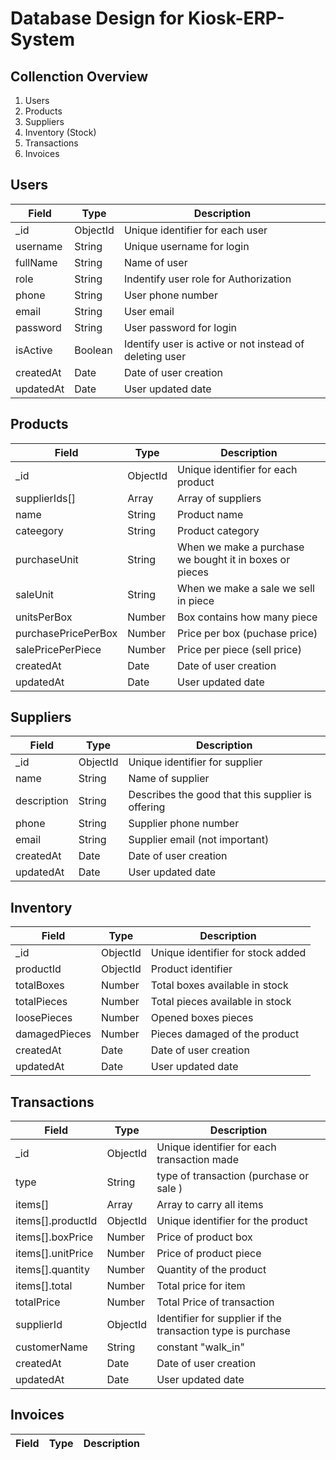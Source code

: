 # Database Design for Kiosk-ERP-System

## Collenction Overview

1. Users
2. Products
3. Suppliers
4. Inventory (Stock)
5. Transactions
6. Invoices

## Users

| Field | Type | Description |
|-------|------|-------------|
| _id | ObjectId | Unique identifier for each user |
| username | String | Unique username for login |
| fullName | String | Name of user |
| role | String | Indentify user role for Authorization |
| phone | String | User phone number |
| email | String | User email |
| password | String | User password for login |
| isActive | Boolean | Identify user is active or not instead of deleting user | 
| createdAt | Date | Date of user creation |
| updatedAt | Date | User updated date | 

## Products

| Field | Type | Description |
|-------|------|-------------|
| _id | ObjectId | Unique identifier for each product |
| supplierIds[] | Array | Array of suppliers |
| name | String | Product name |
| cateegory | String | Product category | 
| purchaseUnit | String | When we make a purchase we bought it in boxes or pieces |
| saleUnit | String | When we make a sale we sell in piece |
| unitsPerBox | Number | Box contains how many piece | 
| purchasePricePerBox | Number | Price per box (puchase price) |
| salePricePerPiece | Number | Price per piece (sell price) |
| createdAt | Date | Date of user creation |
| updatedAt | Date | User updated date | 


## Suppliers

| Field | Type | Description |
|-------|------|-------------|
| _id | ObjectId | Unique identifier for supplier |
| name | String | Name of supplier | 
| description | String | Describes the good that this supplier is offering |
| phone | String | Supplier phone number |
| email | String | Supplier email (not important) |
| createdAt | Date | Date of user creation |
| updatedAt | Date | User updated date | 

## Inventory

| Field | Type | Description |
|-------|------|-------------|
| _id | ObjectId | Unique identifier for stock added |
| productId | ObjectId | Product identifier |
| totalBoxes | Number | Total boxes available in stock |
| totalPieces | Number | Total pieces available in stock |
| loosePieces | Number | Opened boxes pieces |
| damagedPieces | Number | Pieces damaged of the product |
| createdAt | Date | Date of user creation |
| updatedAt | Date | User updated date | 


## Transactions

| Field | Type | Description |
|-------|------|-------------|
| _id | ObjectId | Unique identifier for each transaction made |
| type | String | type of transaction (purchase or sale ) |
| items[] | Array | Array to carry all items |
| items[].productId | ObjectId | Unique identifier for the product |
| items[].boxPrice | Number | Price of product box |
| items[].unitPrice | Number | Price of product piece |
| items[].quantity | Number | Quantity of the product |
| items[].total | Number | Total price for item |
| totalPrice | Number | Total Price of transaction |
| supplierId | ObjectId | Identifier for supplier if the transaction type is purchase |
| customerName | String | constant "walk_in" |
| createdAt | Date | Date of user creation |
| updatedAt | Date | User updated date | 



## Invoices

| Field | Type | Description |
|-------|------|-------------|
